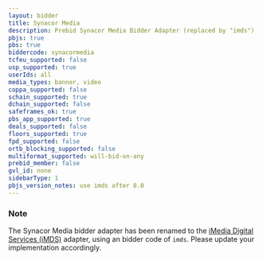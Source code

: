 ```yaml
---
layout: bidder
title: Synacor Media
description: Prebid Synacor Media Bidder Adapter (replaced by "imds")
pbjs: true
pbs: true
biddercode: synacormedia
tcfeu_supported: false
usp_supported: true
userIds: all
media_types: banner, video
coppa_supported: false
schain_supported: true
dchain_supported: false
safeframes_ok: true
pbs_app_supported: true
deals_supported: false
floors_supported: true
fpd_supported: false
ortb_blocking_supported: false
multiformat_supported: will-bid-on-any
prebid_member: false
gvl_id: none
sidebarType: 1
pbjs_version_notes: use imds after 8.0
---
```


### Note

The Synacor Media bidder adapter has been renamed to the [iMedia Digital Services (iMDS)](/dev-docs/bidders/imds.html) adapter, using an bidder code of `imds`. Please update your implementation accordingly.
